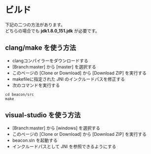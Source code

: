 # ビルド
下記の二つの方法があります。  
どちらの場合でも **jdk1.8.0_151.jdk** が必要です。

## clang/make を使う方法
- clangコンパイラーをダウンロードする
- [Branch:master] から [master] を選択する
- このページの [Clone or Download] から [Download ZIP] を実行する
- makefileに指定された JNI のインクルードパスを修正する
- 次のコマンドを実行する
````
cd beacon/src
make
````
## visual-studio を使う方法
- [Branch:master] から [windows] を選択する
- このページの [Clone or Download] から [Download ZIP] を実行する
- beacon.sln を起動する
- インクルードパスとして JNI を参照できるようにする